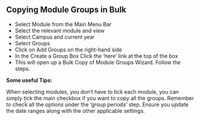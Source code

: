 ## **Copying Module Groups in Bulk**
-	Select Module from the Main Menu Bar
-	Select the relevant module and view
-	Select Campus and current year
-	Select Groups
-	Click on Add Groups on the right-hand side
-	In the Create a Group Box Click the ‘here’ link at the top of the box
-	This will open up a Bulk Copy of Module Groups Wizard. Follow the steps. 

**Some useful Tips:** 

When selecting modules, you don’t have to tick each module, you can simply tick the main checkbox if you want to copy all the groups.
Remember to check all the options under the ‘group periods’ step. Ensure you update the date ranges along with the other applicable settings. 

